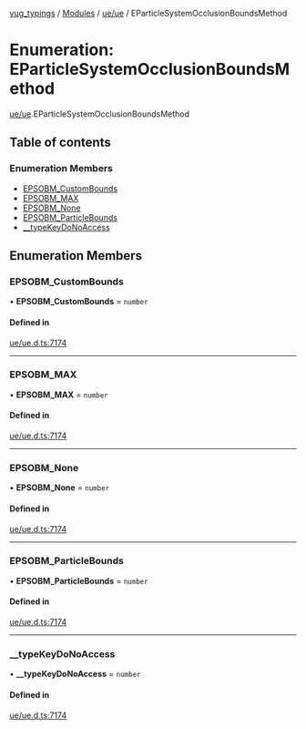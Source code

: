 [yug_typings](../README.md) / [Modules](../modules.md) / [ue/ue](../modules/ue_ue.md) / EParticleSystemOcclusionBoundsMethod

# Enumeration: EParticleSystemOcclusionBoundsMethod

[ue/ue](../modules/ue_ue.md).EParticleSystemOcclusionBoundsMethod

## Table of contents

### Enumeration Members

- [EPSOBM\_CustomBounds](ue_ue.EParticleSystemOcclusionBoundsMethod.md#epsobm_custombounds)
- [EPSOBM\_MAX](ue_ue.EParticleSystemOcclusionBoundsMethod.md#epsobm_max)
- [EPSOBM\_None](ue_ue.EParticleSystemOcclusionBoundsMethod.md#epsobm_none)
- [EPSOBM\_ParticleBounds](ue_ue.EParticleSystemOcclusionBoundsMethod.md#epsobm_particlebounds)
- [\_\_typeKeyDoNoAccess](ue_ue.EParticleSystemOcclusionBoundsMethod.md#__typekeydonoaccess)

## Enumeration Members

### EPSOBM\_CustomBounds

• **EPSOBM\_CustomBounds** = `number`

#### Defined in

[ue/ue.d.ts:7174](https://github.com/YugMetaverse/yug_typings/blob/25cad34/ue/ue.d.ts#L7174)

___

### EPSOBM\_MAX

• **EPSOBM\_MAX** = `number`

#### Defined in

[ue/ue.d.ts:7174](https://github.com/YugMetaverse/yug_typings/blob/25cad34/ue/ue.d.ts#L7174)

___

### EPSOBM\_None

• **EPSOBM\_None** = `number`

#### Defined in

[ue/ue.d.ts:7174](https://github.com/YugMetaverse/yug_typings/blob/25cad34/ue/ue.d.ts#L7174)

___

### EPSOBM\_ParticleBounds

• **EPSOBM\_ParticleBounds** = `number`

#### Defined in

[ue/ue.d.ts:7174](https://github.com/YugMetaverse/yug_typings/blob/25cad34/ue/ue.d.ts#L7174)

___

### \_\_typeKeyDoNoAccess

• **\_\_typeKeyDoNoAccess** = `number`

#### Defined in

[ue/ue.d.ts:7174](https://github.com/YugMetaverse/yug_typings/blob/25cad34/ue/ue.d.ts#L7174)
